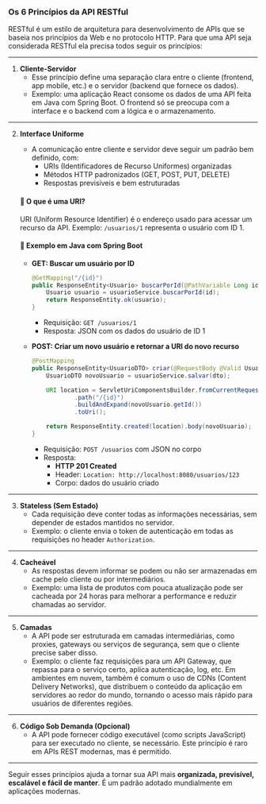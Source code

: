 ### Os 6 Princípios da API RESTful

RESTful é um estilo de arquitetura para desenvolvimento de APIs que se baseia nos princípios da Web e no protocolo HTTP. Para que uma API seja considerada RESTful ela precisa todos seguir os princípios:

---

1. **Cliente-Servidor**
   - Esse princípio define uma separação clara entre o cliente (frontend, app mobile, etc.) e o servidor (backend que fornece os dados).
   - Exemplo: uma aplicação React consome os dados de uma API feita em Java com Spring Boot. O frontend só se preocupa com a interface e o backend com a lógica e o armazenamento.

---

2. **Interface Uniforme**
   - A comunicação entre cliente e servidor deve seguir um padrão bem definido, com:
     - URIs (Identificadores de Recurso Uniformes) organizadas
     - Métodos HTTP padronizados (GET, POST, PUT, DELETE)
     - Respostas previsíveis e bem estruturadas

   #### 🧠 O que é uma URI?
   URI (Uniform Resource Identifier) é o endereço usado para acessar um recurso da API. Exemplo: `/usuarios/1` representa o usuário com ID 1.

   #### 🔧 Exemplo em Java com Spring Boot

   - **GET: Buscar um usuário por ID**
     ```java
     @GetMapping("/{id}")
     public ResponseEntity<Usuario> buscarPorId(@PathVariable Long id) {
         Usuario usuario = usuarioService.buscarPorId(id);
         return ResponseEntity.ok(usuario);
     }
     ```
     - Requisição: `GET /usuarios/1`
     - Resposta: JSON com os dados do usuário de ID 1

   - **POST: Criar um novo usuário e retornar a URI do novo recurso**
     ```java
     @PostMapping
     public ResponseEntity<UsuarioDTO> criar(@RequestBody @Valid UsuarioCreateDTO dto) {
         UsuarioDTO novoUsuario = usuarioService.salvar(dto);

         URI location = ServletUriComponentsBuilder.fromCurrentRequest()
                 .path("/{id}")
                 .buildAndExpand(novoUsuario.getId())
                 .toUri();

         return ResponseEntity.created(location).body(novoUsuario);
     }
     ```
     - Requisição: `POST /usuarios` com JSON no corpo
     - Resposta:
       - **HTTP 201 Created**
       - Header: `Location: http://localhost:8080/usuarios/123`
       - Corpo: dados do usuário criado

---

3. **Stateless (Sem Estado)**
   - Cada requisição deve conter todas as informações necessárias, sem depender de estados mantidos no servidor.
   - Exemplo: o cliente envia o token de autenticação em todas as requisições no header `Authorization`.

---

4. **Cacheável**
   - As respostas devem informar se podem ou não ser armazenadas em cache pelo cliente ou por intermediários.
   - Exemplo: uma lista de produtos com pouca atualização pode ser cacheada por 24 horas para melhorar a performance e reduzir chamadas ao servidor.

---

5. **Camadas**
   - A API pode ser estruturada em camadas intermediárias, como proxies, gateways ou serviços de segurança, sem que o cliente precise saber disso.
   - Exemplo: o cliente faz requisições para um API Gateway, que repassa para o serviço certo, aplica autenticação, log, etc. Em ambientes em nuvem, também é comum o uso de CDNs (Content Delivery Networks), que distribuem o conteúdo da aplicação em servidores ao redor do mundo, tornando o acesso mais rápido para usuários de diferentes regiões.

---

6. **Código Sob Demanda (Opcional)**
   - A API pode fornecer código executável (como scripts JavaScript) para ser executado no cliente, se necessário. Este princípio é raro em APIs REST modernas, mas é permitido.

---

Seguir esses princípios ajuda a tornar sua API mais **organizada, previsível, escalável e fácil de manter**. É um padrão adotado mundialmente em aplicações modernas.
